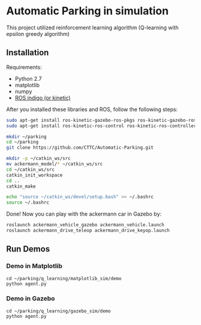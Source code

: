 # Automatic Parking in simulation

This project utilized reinforcement learning algorithm (Q-learning with epsilon greedy algorithm)

## Installation
Requirements:

* Python 2.7
* matplotlib
* numpy
* [ROS indigo (or kinetic)](http://www.ros.org/install/)

After you installed these libraries and ROS, follow the following steps:

```bash
sudo apt-get install ros-kinetic-gazebo-ros-pkgs ros-kinetic-gazebo-ros-control
sudo apt-get install ros-kinetic-ros-control ros-kinetic-ros-controllers ros-kinetic-controller-manager

mkdir ~/parking
cd ~/parking
git clone https://github.com/CTTC/Automatic-Parking.git

mkdir -p ~/catkin_ws/src
mv ackermann_model/* ~/catkin_ws/src
cd ~/catkin_ws/src
catkin_init_workspace
cd ..
catkin_make

echo "source ~/catkin_ws/devel/setup.bash" >> ~/.bashrc
source ~/.bashrc
```

Done! Now you can play with the ackermann car in Gazebo by:
```bash
roslaunch ackermann_vehicle_gazebo ackermann_vehicle.launch
roslaunch ackermann_drive_teleop ackermann_drive_keyop.launch
```


## Run Demos

### Demo in Matplotlib
```
cd ~/parking/q_learning/matplotlib_sim/demo
python agent.py
```

### Demo in Gazebo
```
cd ~/parking/q_learning/gazebo_sim/demo
python agent.py
```